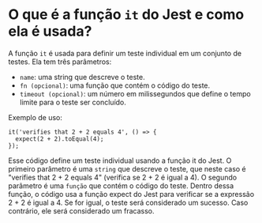 # O que é a função `it` do Jest e como ela é usada?

A função `it` é usada para definir um teste individual em um conjunto de testes. Ela tem três parâmetros:

* `name`: uma string que descreve o teste.
* `fn (opcional)`: uma função que contém o código do teste.
* `timeout (opcional)`: um número em milissegundos que define o tempo limite para o teste ser concluído.

Exemplo de uso:

```
it('verifies that 2 + 2 equals 4', () => {
  expect(2 + 2).toEqual(4);
});
```

Esse código define um teste individual usando a função it do Jest. O primeiro parâmetro é uma `string` que descreve o teste, que neste caso é "verifies that 2 + 2 equals 4" (verifica se 2 + 2 é igual a 4). O segundo parâmetro é uma `função` que contém o código do teste. Dentro dessa função, o código usa a função expect do Jest para verificar se a expressão 2 + 2 é igual a 4. Se for igual, o teste será considerado um sucesso. Caso contrário, ele será considerado um fracasso.

